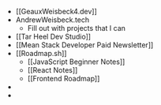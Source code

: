 - [[GeauxWeisbeck4.dev]]
- AndrewWeisbeck.tech
    - Fill out with projects that I can 
- [[Tar Heel Dev Studio]]
- [[Mean Stack Developer Paid Newsletter]]
- [[Roadmap.sh]]
    - [[JavaScript Beginner Notes]]
    - [[React Notes]]
    - [[Frontend Roadmap]]
- 
- 
